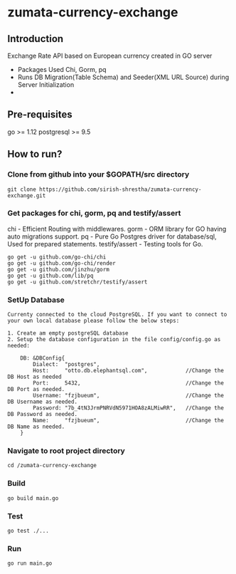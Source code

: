 # zumata-currency-exchange

## Introduction
Exchange Rate API based on European currency created in GO server
- Packages Used Chi, Gorm, pq
- Runs DB Migration(Table Schema) and Seeder(XML URL Source) during Server Initialization
- 

## Pre-requisites
go >= 1.12
postgresql >= 9.5

## How to run?
### Clone from github into your $GOPATH/src directory
```
git clone https://github.com/sirish-shrestha/zumata-currency-exchange.git
```
### Get packages for chi, gorm, pq  and testify/assert
chi - Efficient Routing with middlewares.
gorm - ORM library for GO having auto migrations support.
pq - Pure Go Postgres driver for database/sql, Used for prepared statements.
testify/assert - Testing tools for Go.

```
go get -u github.com/go-chi/chi
go get -u github.com/go-chi/render
go get -u github.com/jinzhu/gorm
go get -u github.com/lib/pq
go get -u github.com/stretchr/testify/assert
```

### SetUp Database
```
Currenty connected to the cloud PostgreSQL. If you want to connect to your own local database please follow the below steps:

1. Create am empty postgreSQL database
2. Setup the database configuration in the file config/config.go as needed:

	DB: &DBConfig{
		Dialect:  "postgres",		
		Host:     "otto.db.elephantsql.com",			//Change the DB Host as needed
		Port:     5432,									//Change the DB Port as needed.
		Username: "fzjbueum",							//Change the DB Username as needed.
		Password: "7b_4tN3JrmPNRVdN5971HOA8zALMiwRR",	//Change the DB Password as needed.
		Name:     "fzjbueum",							//Change the DB Name as needed.
	}

```

### Navigate to root project directory
```
cd /zumata-currency-exchange
```
### Build 
```
go build main.go
```
### Test
```
go test ./...
```
### Run
```
go run main.go
```